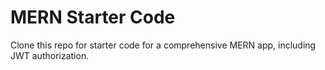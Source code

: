 # MERN Starter Code

Clone this repo for starter code for a comprehensive MERN app, including JWT authorization.

